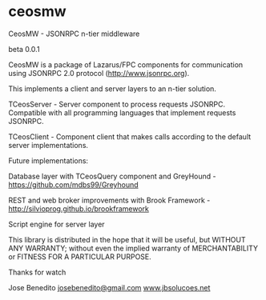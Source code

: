 ceosmw
======

CeosMW - JSONRPC n-tier middleware

beta 0.0.1

CeosMW is a package of Lazarus/FPC components for communication using JSONRPC 2.0 protocol (http://www.jsonrpc.org). 

This implements a client and server layers to an n-tier solution. 

TCeosServer - Server component to process requests JSONRPC. Compatible with all programming languages that implement requests JSONRPC.

TCeosClient - Component client that makes calls according to the default server implementations.

Future implementations:

Database layer with TCeosQuery component and GreyHound - https://github.com/mdbs99/Greyhound

REST and web broker improvements with Brook Framework - http://silvioprog.github.io/brookframework

Script engine for server layer

This library is distributed in the hope that it will be useful, but WITHOUT ANY WARRANTY; without even the implied warranty of MERCHANTABILITY or FITNESS FOR A PARTICULAR PURPOSE.

Thanks for watch

Jose Benedito
josebenedito@gmail.com
www.jbsolucoes.net
